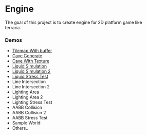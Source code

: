 # Engine
The goal of this project is to create engine for 2D platform game like terraria.  

### Demos ###

- [Tilemap With buffer](https://simdaesoo.github.io/Engine/build/#/)
- [Cave Generate](https://simdaesoo.github.io/Engine/build/#/cave-generate)
- [Cave With Texture](https://simdaesoo.github.io/Engine/build/#/cave-generate-texture)
- [Liquid Simulation](https://simdaesoo.github.io/Engine/build/#/liquid-simulation)
- [Liquid Simulation 2](https://simdaesoo.github.io/Engine/build/#/liquid-simulation-2)
- [Liquid Stress Test](https://simdaesoo.github.io/Engine/build/#/liquid-stress-test)
- Line Intersection
- Line Intersection 2
- Lighting Area
- Lighting Area 2
- Lighting Stress Test
- AABB Collision
- AABB Collision 2
- AABB Stress Test
- Sample World
- Others...